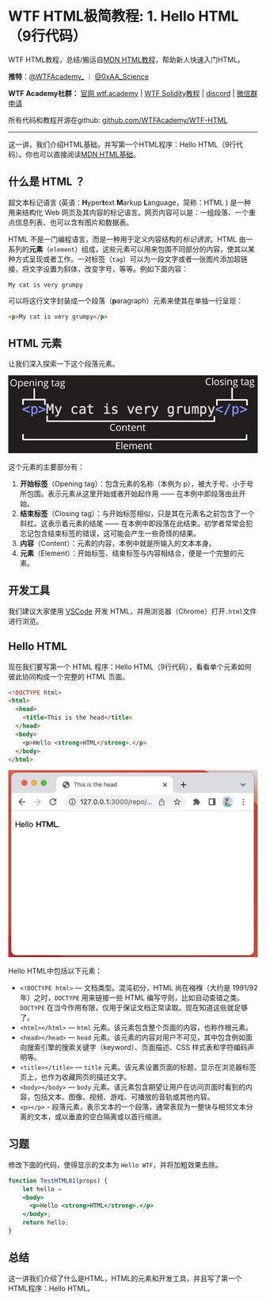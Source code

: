 # WTF HTML极简教程: 1. Hello HTML （9行代码）

WTF HTML教程，总结/搬运自[MDN HTML教程](https://developer.mozilla.org/zh-CN/docs/Learn/HTML)，帮助新人快速入门HTML。

**推特**：[@WTFAcademy_](https://twitter.com/WTFAcademy_)  ｜ [@0xAA_Science](https://twitter.com/0xAA_Science) 

**WTF Academy社群：** [官网 wtf.academy](https://wtf.academy) | [WTF Solidity教程](https://github.com/AmazingAng/WTFSolidity) | [discord](https://discord.wtf.academy) | [微信群申请](https://docs.google.com/forms/d/e/1FAIpQLSe4KGT8Sh6sJ7hedQRuIYirOoZK_85miz3dw7vA1-YjodgJ-A/viewform?usp=sf_link)

所有代码和教程开源在github: [github.com/WTFAcademy/WTF-HTML](https://github.com/WTFAcademy/WTF-HTML)

---

这一讲，我们介绍HTML基础，并写第一个HTML程序：Hello HTML（9行代码）。你也可以直接阅读[MDN HTML基础](https://developer.mozilla.org/zh-CN/docs/Learn/Getting_started_with_the_web/HTML_basics)。


## 什么是 HTML ？

超文本标记语言 (英语：**H**yper**t**ext **M**arkup **L**anguage，简称：HTML ) 是一种用来结构化 Web 网页及其内容的标记语言。网页内容可以是：一组段落、一个重点信息列表、也可以含有图片和数据表。

HTML 不是一门编程语言，而是一种用于定义内容结构的*标记语言*。HTML 由一系列的**元素**（`element`）组成，这些元素可以用来包围不同部分的内容，使其以某种方式呈现或者工作。一对标签（`tag`）可以为一段文字或者一张图片添加超链接，将文字设置为斜体，改变字号，等等。例如下面内容：

```plain
My cat is very grumpy
```

可以将这行文字封装成一个段落（**p**aragraph）元素来使其在单独一行呈现：

```html
<p>My cat is very grumpy</p>
```

## HTML 元素

让我们深入探索一下这个段落元素。

![HTML 元素](./img/1-1.png)

这个元素的主要部分有：

1. **开始标签**（Opening tag）：包含元素的名称（本例为 p），被大于号、小于号所包围。表示元素从这里开始或者开始起作用 —— 在本例中即段落由此开始。
2. **结束标签**（Closing tag）：与开始标签相似，只是其在元素名之前包含了一个斜杠。这表示着元素的结尾 —— 在本例中即段落在此结束。初学者常常会犯忘记包含结束标签的错误，这可能会产生一些奇怪的结果。
3. **内容**（Content）：元素的内容，本例中就是所输入的文本本身。
4. **元素**（Element）：开始标签、结束标签与内容相结合，便是一个完整的元素。

## 开发工具

我们建议大家使用 [VSCode](https://code.visualstudio.com/download) 开发 HTML，并用浏览器（Chrome）打开`.html`文件进行浏览。

## Hello HTML

现在我们要写第一个 HTML 程序：Hello HTML（9行代码），看看单个元素如何彼此协同构成一个完整的 HTML 页面。

```html
<!DOCTYPE html>
<html>
  <head>
    <title>This is the head</title>
  </head>
  <body>
    <p>Hello <strong>HTML</strong>.</p>
  </body>
</html>
```

![Hello HTML](./img/1-2.png)

Hello HTML中包括以下元素：

- `<!DOCTYPE html>` — 文档类型。混沌初分，HTML 尚在襁褓（大约是 1991/92 年）之时，`DOCTYPE` 用来链接一些 HTML 编写守则，比如自动查错之类。`DOCTYPE` 在当今作用有限，仅用于保证文档正常读取。现在知道这些就足够了。
- `<html></html>` — `html` 元素。该元素包含整个页面的内容，也称作根元素。
- `<head></head>` — `head` 元素。该元素的内容对用户不可见，其中包含例如面向搜索引擎的搜索关键字（keyword）、页面描述、CSS 样式表和字符编码声明等。
- `<title></title>` — `title` 元素。该元素设置页面的标题，显示在浏览器标签页上，也作为收藏网页的描述文字。
- `<body></body>` — `body` 元素。该元素包含期望让用户在访问页面时看到的内容，包括文本、图像、视频、游戏、可播放的音轨或其他内容。
- `<p></p>` - 段落元素，表示文本的一个段落，通常表现为一整块与相邻文本分离的文本，或以垂直的空白隔离或以首行缩进。

## 习题

修改下面的代码，使得显示的文本为 `Hello WTF`，并将加粗效果去除。

```jsx live
function TestHTML01(props) {
    let hello = 
    <body>
      <p>Hello <strong>HTML</strong>.</p>
    </body>;
    return hello;
}
```

## 总结

这一讲我们介绍了什么是HTML，HTML的元素和开发工具，并且写了第一个HTML程序：Hello HTML。